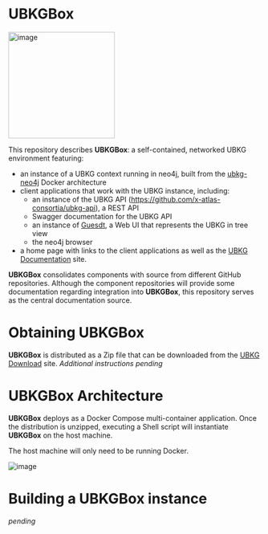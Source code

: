 # UBKGBox

<img width="212" alt="image" src="https://github.com/user-attachments/assets/815336f4-4ae0-40e6-8b10-511250d213dd" />

This repository describes **UBKGBox**: a self-contained, networked UBKG environment featuring:
- an instance of a UBKG context running in neo4j, built from the [ubkg-neo4j](https://github.com/x-atlas-consortia/ubkg-neo4j) Docker architecture
- client applications that work with the UBKG instance, including:
   - an instance of the UBKG API (https://github.com/x-atlas-consortia/ubkg-api), a REST API
   - Swagger documentation for the UBKG API
   - an instance of [Guesdt](https://github.com/x-atlas-consortia/Guesdt), a Web UI that represents the UBKG in tree view
   - the neo4j browser
- a home page with links to the client applications as well as the [UBKG Documentation](https://ubkg.docs.xconsortia.org/) site.

**UBKGBox** consolidates components with source from different GitHub repositories. Although the component repositories will provide some documentation regarding
integration into **UBKGBox**, this repository serves as the central documentation source.

# Obtaining UBKGBox
**UBKGBox** is distributed as a Zip file that can be downloaded from the [UBKG Download](https://ubkg-downloads.xconsortia.org/) site. 
_Additional instructions pending_

# UBKGBox Architecture

**UBKGBox** deploys as a Docker Compose multi-container application. Once the distribution is unzipped, executing a Shell script will instantiate **UBKGBox** on the host machine. 

The host machine will only need to be running Docker.

![image](https://github.com/user-attachments/assets/676221c4-0f93-42b8-b539-596282f8d510)

# Building a UBKGBox instance
_pending_

